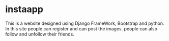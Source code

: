 # instaapp
This is a website designed using Django FrameWork, Bootstrap and python. 
In this site people can register and can post the images.
people can also follow and unfollow their friends.
